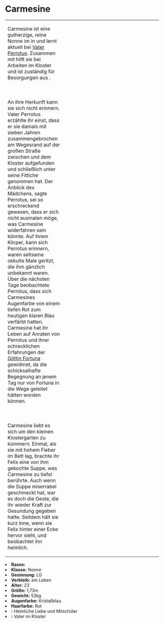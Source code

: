 # Carmesine

<primary-label ref="npc"/>

<secondary-label ref="faergria"/>

<secondary-label ref="hal"/>

<table>
<tr><td>
<p>
Carmesine ist eine gutherzige, reine Nonne im <a href="Obsidian-Borderlands.md" anchor="kloster-schicksalsweg"></a> in
<a href="Hal.md"></a> und lernt aktuell bei <a href="Perrotus.md">Vater Perrotus</a>. Zusammen mit
<a href="Felix.md"></a> hilft sie bei Arbeiten im Kloster und ist zuständig für Besorgungen aus
<a href="Obsidian-Borderlands.md" anchor="elpis"></a>.
<br></br><br></br>
An ihre Herkunft kann sie sich nicht erinnern. Vater Perrotus erzählte ihr einst, dass er sie damals mit sieben Jahren
zusammengebrochen am Wegesrand auf der großen Straße zwischen <a href="Blooming-Fjord.md" anchor="frelia"></a> und dem
Kloster aufgefunden und schließlich unter seine Fittiche genommen hat. Der Anblick des Mädchens, sagte Perrotus, sei so
erschreckend gewesen, dass er sich nicht ausmalen möge, was Carmesine widerfahren sein könnte. Auf ihrem Körper, kann
sich Perrotus erinnern, waren seltsame okkulte Male geritzt, die ihm gänzlich unbekannt waren. Über die nächsten Tage
beobachtete Perrotus, dass sich Carmesines Augenfarbe von einem tiefen Rot zum heutigen klaren Blau verfärbt hatten.
Carmesine hat ihr Leben auf Anraten von Perrotus und ihrer schrecklichen Erfahrungen der
<a href="Fortuna.md">Göttin Fortuna</a> gewidmet, da die schicksalhafte Begegnung an jenem Tag nur von Fortuna in die
Wege geleitet hätten worden können. 
<br></br><br></br>
Carmesine liebt es sich um den kleinen Klostergarten zu kümmern. Einmal, als sie mit hohem Fieber im Bett lag, brachte
ihr Felix eine von ihm gekochte Suppe, was Carmesine zu tiefst berührte. Auch wenn die Suppe miserrabel geschmeckt hat,
war es doch die Geste, die ihr wieder Kraft zur Gesundung gegeben hatte. Seitdem hält sie kurz Inne, wenn sie Felix
hinter einer Ecke hervor sieht, und beobachtet ihn heimlich.
</p>

</td><td width="300">
<!-- Edit here -->
<img src="carmesine.png" alt="" />
</td></tr>
</table>

<procedure title="Allgemeine Informationen">
<list columns="3">
<li><b>Rasse:</b> <a href="Folks.md" anchor="menschen"></a></li>
<li><b>Klasse:</b> Nonne</li>
<li><b>Gesinnung:</b> LG</li>
<li><b>Verbleib:</b> am Leben</li>
</list>
</procedure>

<procedure title="Aussehen">
<list columns="3">
<li><b>Alter:</b> 23</li>
<li><b>Größe:</b> 1,73m</li>
<li><b>Gewicht:</b> 53kg</li>
<li><b>Augenfarbe:</b> Kristallblau</li>
<li><b>Haarfarbe:</b> Rot</li>
<!-- <li><b>Maße:</b> 101/80-65-95</li> -->
</list>
</procedure>

<procedure title="Beziehungen">
<list columns="3">
<li><b><a href="Felix.md"></a>:</b> Heimliche Liebe und Mitschüler</li>
<li><b><a href="Perrotus.md"></a>:</b> Vater im Kloster</li>
</list>
</procedure>

<!--
## Notizen

- **Ziele:** 
- **Geheimnisse:** Thanatos Reckin "Nonne des Neids" in Spe?; Ihre Eltern (Kultisten) haben sie für Rituale missbraucht
-->